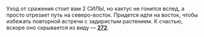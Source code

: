 Уход от сражения стоит вам 2 СИЛЫ, но кактус не гонится вслед, а просто отрезает путь на северо-восток. Придется идти на восток, чтобы избежать повторной встречи с задиристым растением. К счастью, вскоре оно скрывается из виду — [**272**](#n_272).

